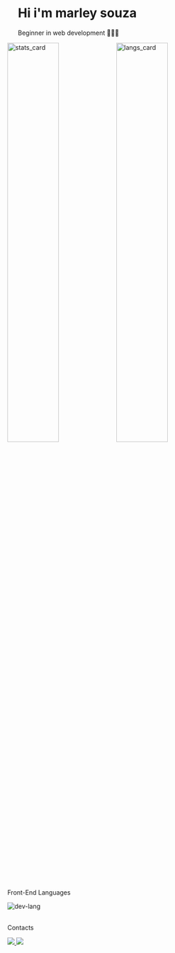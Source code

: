 <div id="user-content-toc">
  <ul>
    <summary><h1>Hi i'm marley souza</h1></summary>
    <p>Beginner in web development 👨🏾‍💻 </p>
</div>
    
<div style-"display: inline_block">
  <img align="center" width="48%" src="https://github-readme-stats.vercel.app/api?username=marleysouza&show_icons=true&theme=dark" alt="stats_card" />
  <img align="center" width="48%" src="https://github-readme-stats.vercel.app/api/top-langs/?username=marleysouza&layout=compact&theme=dark" alt="langs_card" />
</div>

<div>
  <p><br>Front-End Languages</p>
  <img src="https://skillicons.dev/icons?i=js,html,css" alt="dev-lang">
</div>

<div>
  <p><br>Contacts</p>
  <a href="https://www.linkedin.com/in/marley-souza-da-costa-41b606301"><img src="https://img.shields.io/badge/linkedin-0077B5?style=for-the-badge&logo=linkedin&logoColor=white">
  <a href="mailto:ctt.marley@outlook.com"><img src="https://img.shields.io/badge/email-0264db?style=for-the-badge&logo=microsoft&logoColor=white">
</div>
